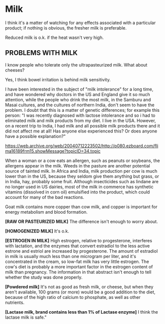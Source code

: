 # Milk

I think it's a matter of watching for any effects associated with a particular product; if nothing is obvious, the fresher milk is preferable.

Reduced milk is o.k. if the heat wasn't very high.

## PROBLEMS WITH MILK

I know people who tolerate only the ultrapasteurized milk. What about cheeses?

Yes, I think bowel irritation is behind milk sensitivity.

I have been interested in the subject of "milk intolerance" for a long time, and have wondered why doctors in the US and England give it so much attention, while the people who drink the most milk, in the Samburu and Masai cultures, and the cultures of northern India, don't seem to have the problem. I doubt that this is a matter of genetic differences; for example this person: "I was recently diagnosed with lactose intolerance and so i had to eliminated milk and milk products from my diet. I live in the USA. However, on a recent trip to India, I had milk and all possible milk products there and it did not affect me at all! Has anyone else experienced this? Or does anyone have a possible explanation?"

https://web.archive.org/web/20040712223502/http://p080.ezboard.com/flima16189frm15.showMessage?topicID=34.topic

When a woman or a cow eats an allergen, such as peanuts or soybeans, the allergens appear in the milk. Weeds in the pasture are another potential source of tainted milk. In Africa and India, milk production per cow is much lower than in the US, because they seldom give them anything but grass, or in India, hay, probably some fruit. Although insecticides such as lindane are no longer used in US dairies, most of the milk in commerce has synthetic vitamins (dissolved in corn oil) emulsified into the product, which could account for many of the bad reactions.

Goat milk contains more copper than cow milk, and copper is important for energy metabolism and blood formation.

**[RAW OR PASTEURIZED MILK]**
The difference isn't enough to worry about. 

**[HOMOGENIZED MILK]**
It's o.k. 

**[ESTROGEN IN MILK]**
High estrogen, relative to progesterone, interferes with lactation, and the enzymes that convert estradiol to the less active estrone and estriol are increased by progesterone. The amount of estradiol in milk is usually much less than one microgram per liter, and it's concentrated in the cream, so low-fat milk has very little estrogen. The cow's diet is probably a more important factor in the estrogen content of milk than pregnancy. The information in that abstract isn't enough to tell whether the study was done properly.

**[Powdered milk]**
It's not as good as fresh milk, or cheese, but when they aren't available, 100 grams (or more) would be a good addition to the diet, because of the high ratio of calcium to phosphate, as well as other nutrients.

**[Lactase milk, brand contains less than 1% of Lactase enzyme]**
I think the lactase milk is safe."
